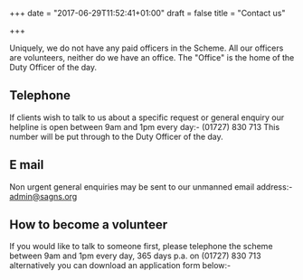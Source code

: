 +++
date = "2017-06-29T11:52:41+01:00"
draft = false
title = "Contact us"

+++

Uniquely, we do not have any paid officers in the Scheme.  All our officers are volunteers, neither do we have an office.  The "Office" is the home of the Duty Officer of the day.

## Telephone
If clients wish to talk to us about a specific request or general enquiry our helpline is open between 9am and 1pm every day:-
(01727) 830 713
This number will be put through to the Duty Officer of the day.


## E mail
Non urgent general enquiries may be sent to our unmanned email address:-
<a href="mailto:admin@sagns.org">admin@sagns.org</a>

## How to become a volunteer
If you would like to talk to someone first, please telephone the scheme between 9am and 1pm every day, 365 days p.a. on
(01727) 830 713 alternatively you can download an application form below:-
